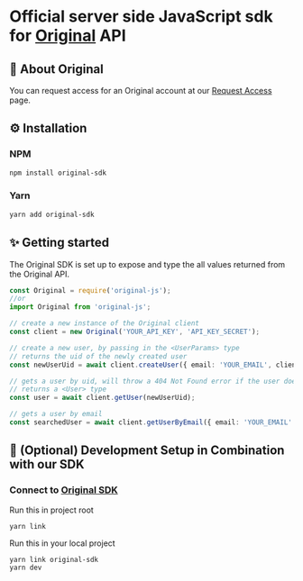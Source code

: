 # Official server side JavaScript sdk for [Original](https://getoriginal.com) API

## 📝 About Original

You can request access for an Original account at our [Request Access](https://getoriginal.com/contact-us/) page.

## ⚙️ Installation

### NPM

```bash
npm install original-sdk
```

### Yarn

```bash
yarn add original-sdk
```

## ✨ Getting started

The Original SDK is set up to expose and type the all values returned from the Original API.

```typescript
const Original = require('original-js');
//or
import Original from 'original-js';

// create a new instance of the Original client
const client = new Original('YOUR_API_KEY', 'API_KEY_SECRET');

// create a new user, by passing in the <UserParams> type
// returns the uid of the newly created user
const newUserUid = await client.createUser({ email: 'YOUR_EMAIL', client_id: 'YOUR_CLIENT_ID' });

// gets a user by uid, will throw a 404 Not Found error if the user does not exist
// returns a <User> type
const user = await client.getUser(newUserUid);

// gets a user by email
const searchedUser = await client.getUserByEmail({ email: 'YOUR_EMAIL' });
```

## 🔗 (Optional) Development Setup in Combination with our SDK

### Connect to [Original SDK](https://github.com/GetOriginal/original-js)

Run this in project root

```shell
yarn link
```

Run this in your local project

```shell
yarn link original-sdk
yarn dev
```
